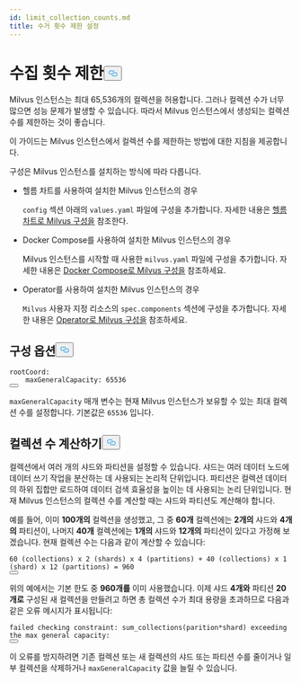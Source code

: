 ```yaml
---
id: limit_collection_counts.md
title: 수거 횟수 제한 설정
---
```

<h1 id="Limit-Collection-Counts" class="common-anchor-header">수집 횟수 제한<button data-href="#Limit-Collection-Counts" class="anchor-icon" translate="no">
      <svg translate="no"
        aria-hidden="true"
        focusable="false"
        height="20"
        version="1.1"
        viewBox="0 0 16 16"
        width="16"
      >
        <path
          fill="#0092E4"
          fill-rule="evenodd"
          d="M4 9h1v1H4c-1.5 0-3-1.69-3-3.5S2.55 3 4 3h4c1.45 0 3 1.69 3 3.5 0 1.41-.91 2.72-2 3.25V8.59c.58-.45 1-1.27 1-2.09C10 5.22 8.98 4 8 4H4c-.98 0-2 1.22-2 2.5S3 9 4 9zm9-3h-1v1h1c1 0 2 1.22 2 2.5S13.98 12 13 12H9c-.98 0-2-1.22-2-2.5 0-.83.42-1.64 1-2.09V6.25c-1.09.53-2 1.84-2 3.25C6 11.31 7.55 13 9 13h4c1.45 0 3-1.69 3-3.5S14.5 6 13 6z"
        ></path>
      </svg>
    </button></h1><p>Milvus 인스턴스는 최대 65,536개의 컬렉션을 허용합니다. 그러나 컬렉션 수가 너무 많으면 성능 문제가 발생할 수 있습니다. 따라서 Milvus 인스턴스에서 생성되는 컬렉션 수를 제한하는 것이 좋습니다.</p>
<p>이 가이드는 Milvus 인스턴스에서 컬렉션 수를 제한하는 방법에 대한 지침을 제공합니다.</p>
<p>구성은 Milvus 인스턴스를 설치하는 방식에 따라 다릅니다.</p>
<ul>
<li><p>헬름 차트를 사용하여 설치한 Milvus 인스턴스의 경우</p>
<p><code translate="no">config</code> 섹션 아래의 <code translate="no">values.yaml</code> 파일에 구성을 추가합니다. 자세한 내용은 <a href="/docs/ko/configure-helm.md">헬름 차트로 Milvus 구성을</a> 참조한다.</p></li>
<li><p>Docker Compose를 사용하여 설치한 Milvus 인스턴스의 경우</p>
<p>Milvus 인스턴스를 시작할 때 사용한 <code translate="no">milvus.yaml</code> 파일에 구성을 추가합니다. 자세한 내용은 <a href="/docs/ko/configure-docker.md">Docker Compose로 Milvus 구성을</a> 참조하세요.</p></li>
<li><p>Operator를 사용하여 설치한 Milvus 인스턴스의 경우</p>
<p><code translate="no">Milvus</code> 사용자 지정 리소스의 <code translate="no">spec.components</code> 섹션에 구성을 추가합니다. 자세한 내용은 <a href="/docs/ko/configure_operator.md">Operator로 Milvus 구성을</a> 참조하세요.</p></li>
</ul>
<h2 id="Configuration-options" class="common-anchor-header">구성 옵션<button data-href="#Configuration-options" class="anchor-icon" translate="no">
      <svg translate="no"
        aria-hidden="true"
        focusable="false"
        height="20"
        version="1.1"
        viewBox="0 0 16 16"
        width="16"
      >
        <path
          fill="#0092E4"
          fill-rule="evenodd"
          d="M4 9h1v1H4c-1.5 0-3-1.69-3-3.5S2.55 3 4 3h4c1.45 0 3 1.69 3 3.5 0 1.41-.91 2.72-2 3.25V8.59c.58-.45 1-1.27 1-2.09C10 5.22 8.98 4 8 4H4c-.98 0-2 1.22-2 2.5S3 9 4 9zm9-3h-1v1h1c1 0 2 1.22 2 2.5S13.98 12 13 12H9c-.98 0-2-1.22-2-2.5 0-.83.42-1.64 1-2.09V6.25c-1.09.53-2 1.84-2 3.25C6 11.31 7.55 13 9 13h4c1.45 0 3-1.69 3-3.5S14.5 6 13 6z"
        ></path>
      </svg>
    </button></h2><pre><code translate="no" class="language-yaml">rootCoord:
    maxGeneralCapacity: 65536
<button class="copy-code-btn"></button></code></pre>
<p><code translate="no">maxGeneralCapacity</code> 매개 변수는 현재 Milvus 인스턴스가 보유할 수 있는 최대 컬렉션 수를 설정합니다. 기본값은 <code translate="no">65536</code> 입니다.</p>
<h2 id="Calculating-the-number-of-collections" class="common-anchor-header">컬렉션 수 계산하기<button data-href="#Calculating-the-number-of-collections" class="anchor-icon" translate="no">
      <svg translate="no"
        aria-hidden="true"
        focusable="false"
        height="20"
        version="1.1"
        viewBox="0 0 16 16"
        width="16"
      >
        <path
          fill="#0092E4"
          fill-rule="evenodd"
          d="M4 9h1v1H4c-1.5 0-3-1.69-3-3.5S2.55 3 4 3h4c1.45 0 3 1.69 3 3.5 0 1.41-.91 2.72-2 3.25V8.59c.58-.45 1-1.27 1-2.09C10 5.22 8.98 4 8 4H4c-.98 0-2 1.22-2 2.5S3 9 4 9zm9-3h-1v1h1c1 0 2 1.22 2 2.5S13.98 12 13 12H9c-.98 0-2-1.22-2-2.5 0-.83.42-1.64 1-2.09V6.25c-1.09.53-2 1.84-2 3.25C6 11.31 7.55 13 9 13h4c1.45 0 3-1.69 3-3.5S14.5 6 13 6z"
        ></path>
      </svg>
    </button></h2><p>컬렉션에서 여러 개의 샤드와 파티션을 설정할 수 있습니다. 샤드는 여러 데이터 노드에 데이터 쓰기 작업을 분산하는 데 사용되는 논리적 단위입니다. 파티션은 컬렉션 데이터의 하위 집합만 로드하여 데이터 검색 효율성을 높이는 데 사용되는 논리 단위입니다. 현재 Milvus 인스턴스의 컬렉션 수를 계산할 때는 샤드와 파티션도 계산해야 합니다.</p>
<p>예를 들어, 이미 <strong>100개의</strong> 컬렉션을 생성했고, 그 중 <strong>60개</strong> 컬렉션에는 <strong>2개의</strong> 샤드와 <strong>4개의</strong> 파티션이, 나머지 <strong>40개</strong> 컬렉션에는 <strong>1개의</strong> 샤드와 <strong>12개의</strong> 파티션이 있다고 가정해 보겠습니다. 현재 컬렉션 수는 다음과 같이 계산할 수 있습니다:</p>
<pre><code translate="no">60 (collections) x 2 (shards) x 4 (partitions) + 40 (collections) x 1 (shard) x 12 (partitions) = 960
<button class="copy-code-btn"></button></code></pre>
<p>위의 예에서는 기본 한도 중 <strong>960개를</strong> 이미 사용했습니다. 이제 샤드 <strong>4개와</strong> 파티션 <strong>20개로</strong> 구성된 새 컬렉션을 만들려고 하면 총 컬렉션 수가 최대 용량을 초과하므로 다음과 같은 오류 메시지가 표시됩니다:</p>
<pre><code translate="no" class="language-shell">failed checking constraint: sum_collections(parition*shard) exceeding the <span class="hljs-built_in">max</span> general capacity:
<button class="copy-code-btn"></button></code></pre>
<p>이 오류를 방지하려면 기존 컬렉션 또는 새 컬렉션의 샤드 또는 파티션 수를 줄이거나 일부 컬렉션을 삭제하거나 <code translate="no">maxGeneralCapacity</code> 값을 늘릴 수 있습니다.</p>

